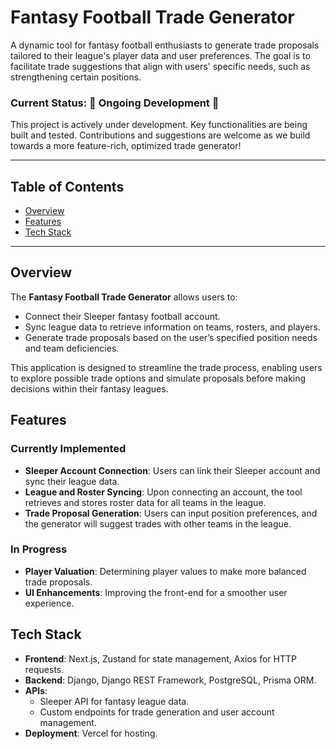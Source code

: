 # Fantasy Football Trade Generator

A dynamic tool for fantasy football enthusiasts to generate trade proposals tailored to their league's player data and user preferences. The goal is to facilitate trade suggestions that align with users' specific needs, such as strengthening certain positions.

### Current Status: 🚧 Ongoing Development 🚧

This project is actively under development. Key functionalities are being built and tested. Contributions and suggestions are welcome as we build towards a more feature-rich, optimized trade generator!

---

## Table of Contents
- [Overview](#overview)
- [Features](#features)
- [Tech Stack](#tech-stack)


---

## Overview

The **Fantasy Football Trade Generator** allows users to:
- Connect their Sleeper fantasy football account.
- Sync league data to retrieve information on teams, rosters, and players.
- Generate trade proposals based on the user’s specified position needs and team deficiencies.

This application is designed to streamline the trade process, enabling users to explore possible trade options and simulate proposals before making decisions within their fantasy leagues.

## Features

### Currently Implemented
- **Sleeper Account Connection**: Users can link their Sleeper account and sync their league data.
- **League and Roster Syncing**: Upon connecting an account, the tool retrieves and stores roster data for all teams in the league.
- **Trade Proposal Generation**: Users can input position preferences, and the generator will suggest trades with other teams in the league.

### In Progress
- **Player Valuation**: Determining player values to make more balanced trade proposals.
- **UI Enhancements**: Improving the front-end for a smoother user experience.

## Tech Stack

- **Frontend**: Next.js, Zustand for state management, Axios for HTTP requests.
- **Backend**: Django, Django REST Framework, PostgreSQL, Prisma ORM.
- **APIs**: 
  - Sleeper API for fantasy league data.
  - Custom endpoints for trade generation and user account management.
- **Deployment**: Vercel for hosting.
